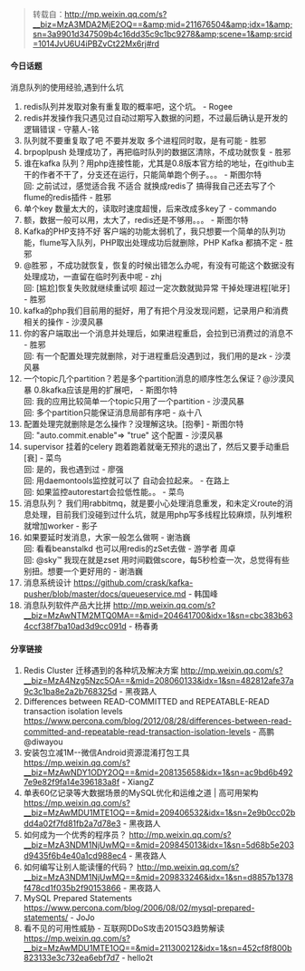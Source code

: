 > 转载自：<http://mp.weixin.qq.com/s?__biz=MzA3MDA2MjE2OQ==&amp;mid=211676504&amp;idx=1&amp;sn=3a9901d347509b4c16dd35c9c1bc9278&amp;scene=1&amp;srcid=1014JvU6U4iPBZvCt22Mx6rj#rd>

#### 今日话题

消息队列的使用经验,遇到什么坑

1. redis队列并发取对象有重复取的概率吧，这个坑。 - Rogee
2. redis并发操作我只遇见过自动过期写入数据的问题，不过最后确认是开发的逻辑错误 - 守墓人-铭
3. 队列就不要重复取了吧 不要并发取 多个进程同时取，是有可能 - 胜邪
4. brpoplpush 处理成功了，再把临时队列的数据区清除，不成功就恢复 - 胜邪
5. 谁在kafka 队列？用php连接性能，尤其是0.8版本官方给的地址，在github主干的作者不干了，分支还在运行，只能简单跑个例子。。。 - 斯图尔特  
回: 之前试过，感觉适合我 不适合 就换成redis了 搞得我自己还去写了个flume的redis插件 - 胜邪
6. 单个key 数量太大的，读取时速度超慢，后来改成多key了 - commando
7. 额，数据一般可以用，太大了，redis还是不够用。。。 - 斯图尔特
8. Kafka的PHP支持不好 客户端的功能太弱机了，我只想要一个简单的队列功能，flume写入队列，PHP取出处理成功后就删除，PHP Kafka 都搞不定 - 胜邪
9. @胜邪 ，不成功就恢复，恢复的时候出错怎么办呢，有没有可能这个数据没有处理成功，一直留在临时列表中呢 - zhj  
回: [尴尬]恢复失败就继续重试呗 超过一定次数就拋异常 干掉处理进程[呲牙] - 胜邪
10. kafka的php我们目前用的挺好，用了有把个月没发现问题，记录用户和消费相关的操作 - 沙漠风暴
11. 你的客户端取出一个消息并处理后，如果进程重启，会拉到已消费过的消息不 - 胜邪  
回: 有一个配置处理完就删除，对于进程重启没遇到过，我们用的是zk - 沙漠风暴
12. 一个topic几个partition？若是多个partition消息的顺序性怎么保证？@沙漠风暴 0.8kafka应该是用的扩展吧，  - 斯图尔特  
回: 我的应用比较简单一个topic只用了一个partition - 沙漠风暴  
回: 多个partition只能保证消息局部有序吧 - 焱十八
13. 配置处理完就删除是怎么操作？没理解这块。[抱拳] - 斯图尔特  
回: "auto.commit.enable"=> "true" 这个配置 - 沙漠风暴
14. supervisor  挂着的celery 跑着跑着就毫无预兆的退出了，然后又要手动重启[衰] - 菜鸟  
回: 是的，我也遇到过 - 廖强  
回: 用daemontools监控就可以了   自动会拉起来。 - 在路上  
回: 如果监控autorestart会拉低性能。。 - 菜鸟
15. 消息队列？ 我们用rabbitmq，就是要小心处理消息重发，和未定义route的消息处理，目前我们没碰到过什么坑，就是用php写多线程比较麻烦，队列堆积就增加worker - 影子
16. 如果要延时发消息，大家一般怎么做啊 - 谢浩巍  
回: 看看beanstalkd 也可以用redis的zSet去做 - 游学者 周卓  
回: @sky™ 我现在就是zset 用时间戳做score，每5秒检查一次，总觉得有些别扭。想要一个更好用的 - 谢浩巍
17. 消息系统设计 https://github.com/crask/kafka-pusher/blob/master/docs/queueservice.md - 韩国峰
18. 消息队列软件产品大比拼 http://mp.weixin.qq.com/s?__biz=MzAwNTM2MTQ0MA==&mid=204641700&idx=1&sn=cbc383b634ccf38f7ba10ad3d9cc091d - 杨春勇

#### 分享链接

1. Redis Cluster 迁移遇到的各种坑及解决方案 http://mp.weixin.qq.com/s?__biz=MzA4Nzg5Nzc5OA==&mid=208060133&idx=1&sn=482812afe37a9c3c1ba8e2a2b768325d - 黑夜路人
2. Differences between READ-COMMITTED and REPEATABLE-READ transaction isolation levels https://www.percona.com/blog/2012/08/28/differences-between-read-committed-and-repeatable-read-transaction-isolation-levels - 高鹏@diwayou
3. 安装包立减1M--微信Android资源混淆打包工具 https://mp.weixin.qq.com/s?__biz=MzAwNDY1ODY2OQ==&mid=208135658&idx=1&sn=ac9bd6b4927e9e82f9fa14e396183a8f - XiangZ
4. 单表60亿记录等大数据场景的MySQL优化和运维之道 | 高可用架构 https://mp.weixin.qq.com/s?__biz=MzAwMDU1MTE1OQ==&mid=209406532&idx=1&sn=2e9b0cc02bdd4a02f7fd81fb2a7d78e3 - 黑夜路人
5. 如何成为一个优秀的程序员？ http://mp.weixin.qq.com/s?__biz=MzA3NDM1NjUwMQ==&mid=209845013&idx=1&sn=5d68b5e203d9435f6b4e40a1cd988ec4 - 黑夜路人
6. 如何编写让别人能读懂的代码？ http://mp.weixin.qq.com/s?__biz=MzA3NDM1NjUwMQ==&mid=209833246&idx=1&sn=d8857b1378f478cd1f035b2f90153866 - 黑夜路人
7. MySQL Prepared Statements https://www.percona.com/blog/2006/08/02/mysql-prepared-statements/ - JoJo
8. 看不见的可用性威胁 - 互联网DDoS攻击2015Q3趋势解读 https://mp.weixin.qq.com/s?__biz=MzAwMDU1MTE1OQ==&mid=211300212&idx=1&sn=452cf8f800b823133e3c732ea6ebf7d7 - hello2t